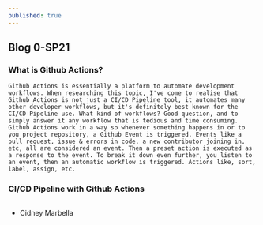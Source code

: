 ```yaml
---
published: true
---
```

## Blog 0-SP21 
### What is Github Actions?

	Github Actions is essentially a platform to automate development workflows. When researching this topic, I've come to realise that Github Actions is not just a CI/CD Pipeline tool, it automates many other developer workflows, but it's definitely best known for the CI/CD Pipeline use. What kind of workflows? Good question, and to simply answer it any workflow that is tedious and time consuming. Github Actions work in a way so whenever something happens in or to you project repository, a Github Event is triggered. Events like a pull request, issue & errors in code, a new contributor joining in, etc, all are considered an event. Then a preset action is executed as a response to the event. To break it down even further, you listen to an event, then an automatic workflow is triggered. Actions like, sort, label, assign, etc.
### CI/CD Pipeline with Github Actions

	

## 


	
    


- Cidney Marbella